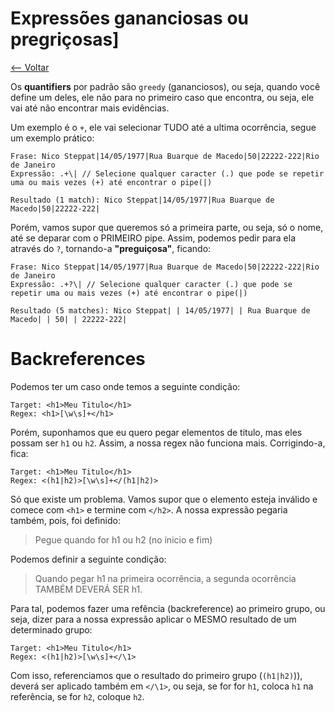 # Expressões gananciosas ou pregriçosas]
[<-- Voltar](/README.md)

Os **quantifiers** por padrão são `greedy` (gananciosos), ou seja, quando você define um deles, ele não para no primeiro caso que encontra, ou seja, ele vai até não encontrar mais evidências. 

Um exemplo é o `+`, ele vai selecionar TUDO até a ultima ocorrência, segue um exemplo prático:

```
Frase: Nico Steppat|14/05/1977|Rua Buarque de Macedo|50|22222-222|Rio de Janeiro
Expressão: .+\| // Selecione qualquer caracter (.) que pode se repetir uma ou mais vezes (+) até encontrar o pipe(|)

Resultado (1 match): Nico Steppat|14/05/1977|Rua Buarque de Macedo|50|22222-222|
```

Porém, vamos supor que queremos só a primeira parte, ou seja, só o nome, até se deparar com o PRIMEIRO pipe. Assim, podemos pedir para ela através do `?`, tornando-a **"preguiçosa"**, ficando:

```
Frase: Nico Steppat|14/05/1977|Rua Buarque de Macedo|50|22222-222|Rio de Janeiro
Expressão: .+?\| // Selecione qualquer caracter (.) que pode se repetir uma ou mais vezes (+) até encontrar o pipe(|)

Resultado (5 matches): Nico Steppat| | 14/05/1977| | Rua Buarque de Macedo| | 50| | 22222-222|
```

# Backreferences

Podemos ter um caso onde temos a seguinte condição:
```
Target: <h1>Meu Titulo</h1>
Regex: <h1>[\w\s]+</h1>
```

Porém, suponhamos que eu quero pegar elementos de titulo, mas eles possam ser `h1` ou `h2`.
Assim, a nossa regex não funciona mais. Corrigindo-a, fica:

```
Target: <h1>Meu Titulo</h1>
Regex: <(h1|h2)>[\w\s]+</(h1|h2)>
```

Só que existe um problema. Vamos supor que o elemento esteja inválido e comece com `<h1>` e termine com `</h2>`. A nossa expressão pegaria também, pois, foi definido:
> Pegue quando for h1 ou h2 (no ínicio e fim)

Podemos definir a seguinte condição: 
> Quando pegar h1 na primeira ocorrência, a segunda ocorrência TAMBÉM DEVERÁ SER h1.

Para tal, podemos fazer uma refência (backreference) ao primeiro grupo, ou seja, dizer para a nossa expressão aplicar o MESMO resultado de um determinado grupo:
```
Target: <h1>Meu Titulo</h1>
Regex: <(h1|h2)>[\w\s]+</\1>
```

Com isso, referenciamos que o resultado do primeiro grupo (`(h1|h2)`)), deverá ser aplicado também em `</\1>`, ou seja, se for for `h1`, coloca `h1` na referência, se for `h2`, coloque `h2`.

